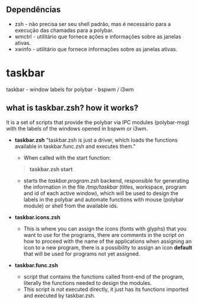 ## Dependências
* zsh - não precisa ser seu shell padrão, mas é necessário para a execução das chamadas para a polybar.
* wmctrl - utilitário que fornece ações e informações sobre as janelas ativas.
* xwinfo - utilitário que fornece informações sobre as janelas ativas.

# taskbar
taskbar - window labels for polybar - bspwm / i3wm

## what is taskbar.zsh? how it works?
It is a set of scripts that provide the polybar via IPC modules (polybar-msg) with the labels of the windows opened in bspwm or i3wm.

* **taskbar.zsh**
	"taskbar.zsh is just a driver, which loads the functions available in taskbar.func.zsh and executes them."
	* When called with the start function:
	> **taskbar.zsh start**
	* starts the *taskbar.program.zsh* backend, responsible for generating the information in the file */tmp/taskbar* (titles, workspace, program and id of each active window), which will be used to design the labels in the polybar and automate functions with mouse (polybar module) or shell from the available ids.

* **taskbar.icons.zsh**
	* This is where you can assign the icons (fonts with glyphs) that you want to use for the programs, there are comments in the script on how to proceed with the name of the applications when assigning an icon to a new program, there is a possibility to assign an icon **default** that will be used for programs not yet assigned.
* **taskbar.func.zsh**
	* script that contains the functions called front-end of the program, literally the functions needed to design the modules.
	* This script is not executed directly, it just has its functions imported and executed by taskbar.zsh.
